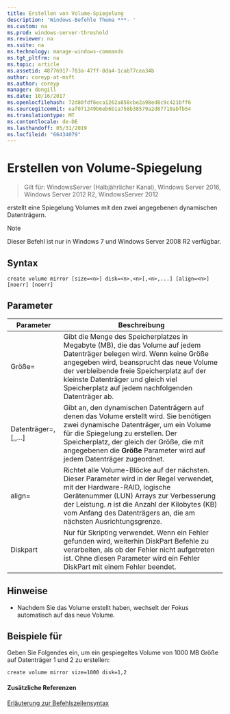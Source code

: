 ```yaml
---
title: Erstellen von Volume-Spiegelung
description: 'Windows-Befehle Thema ***- '
ms.custom: na
ms.prod: windows-server-threshold
ms.reviewer: na
ms.suite: na
ms.technology: manage-windows-commands
ms.tgt_pltfrm: na
ms.topic: article
ms.assetid: 48776917-783a-47ff-8da4-1cab77cea34b
author: coreyp-at-msft
ms.author: coreyp
manager: dongill
ms.date: 10/16/2017
ms.openlocfilehash: 72d80fdf6eca1262a858cbe2a98ed8c9c421bff6
ms.sourcegitcommit: eaf071249b6eb6b1a758b38579a2d87710abfb54
ms.translationtype: MT
ms.contentlocale: de-DE
ms.lasthandoff: 05/31/2019
ms.locfileid: "66434079"
---
```

# <a name="create-volume-mirror"></a>Erstellen von Volume-Spiegelung

>Gilt für: WindowsServer (Halbjährlicher Kanal), Windows Server 2016, Windows Server 2012 R2, WindowsServer 2012

erstellt eine Spiegelung Volumes mit den zwei angegebenen dynamischen Datenträgern.  
  
> [!NOTE]  
> Dieser Befehl ist nur in Windows 7 und Windows Server 2008 R2 verfügbar.  
  
  
  
## <a name="syntax"></a>Syntax  
  
```  
create volume mirror [size=<n>] disk=<n>,<n>[,<n>,...] [align=<n>] [noerr] [noerr]  
```  
  
## <a name="parameters"></a>Parameter  
  
|         Parameter         |                                                                                                                                     Beschreibung                                                                                                                                     |
|---------------------------|-------------------------------------------------------------------------------------------------------------------------------------------------------------------------------------------------------------------------------------------------------------------------------------|
|         Größe\=<n>         |                 Gibt die Menge des Speicherplatzes in Megabyte \(MB\), die das Volume auf jedem Datenträger belegen wird. Wenn keine Größe angegeben wird, beansprucht das neue Volume der verbleibende freie Speicherplatz auf der kleinste Datenträger und gleich viel Speicherplatz auf jedem nachfolgenden Datenträger ab.                 |
| Datenträger\=<n>,<n>\[,<n>,...\] |                       Gibt an, den dynamischen Datenträgern auf denen das Volume erstellt wird. Sie benötigen zwei dynamische Datenträger, um ein Volume für die Spiegelung zu erstellen. Der Speicherplatz, der gleich der Größe, die mit angegebenen die **Größe** Parameter wird auf jedem Datenträger zugeordnet.                        |
|        align\=<n>         | Richtet alle Volume-Blöcke auf der nächsten. Dieser Parameter wird in der Regel verwendet, mit der Hardware-RAID, logische Gerätenummer \(LUN\) Arrays zur Verbesserung der Leistung. *n* ist die Anzahl der Kilobytes \(KB\) vom Anfang des Datenträgers an, die am nächsten Ausrichtungsgrenze. |
|           Diskpart           |                                        Nur für Skripting verwendet. Wenn ein Fehler gefunden wird, weiterhin DiskPart Befehle zu verarbeiten, als ob der Fehler nicht aufgetreten ist. Ohne diesen Parameter wird ein Fehler DiskPart mit einem Fehler beendet.                                         |
  
## <a name="remarks"></a>Hinweise  
  
-   Nachdem Sie das Volume erstellt haben, wechselt der Fokus automatisch auf das neue Volume.  
  
## <a name="BKMK_examples"></a>Beispiele für  
Geben Sie Folgendes ein, um ein gespiegeltes Volume von 1000 MB Größe auf Datenträger 1 und 2 zu erstellen:  
  
```  
create volume mirror size=1000 disk=1,2  
```  
  
#### <a name="additional-references"></a>Zusätzliche Referenzen  
[Erläuterung zur Befehlszeilensyntax](command-line-syntax-key.md)  
  

  

